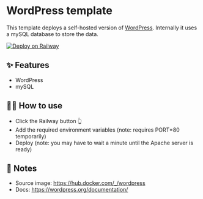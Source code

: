 # WordPress template

This template deploys a self-hosted version of [WordPress](https://wordpress.org/). Internally it uses a mySQL database to store the data.

[![Deploy on Railway](https://railway.app/button.svg)](https://railway.app/template/PeNIdL?referralCode=mVGzGD)

## ✨ Features

- WordPress
- mySQL

## 💁‍♀️ How to use

- Click the Railway button 👆
- Add the required environment variables (note: requires PORT=80 temporarily)
- Deploy (note: you may have to wait a minute until the Apache server is ready)

## 📝 Notes

- Source image: https://hub.docker.com/_/wordpress
- Docs: https://wordpress.org/documentation/
